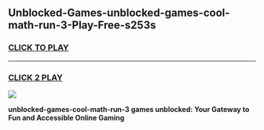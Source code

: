 
## Unblocked-Games-unblocked-games-cool-math-run-3-Play-Free-s253s
<h3>
<a href="https://premium76.site?title=unblocked-games-cool-math-run-3&ref=18A1">CLICK TO PLAY</a></h3>
<hr>

<h3>
<a href="https://premium76.site?title=unblocked-games-cool-math-run-3&ref=18A1">CLICK 2 PLAY</a>
  
</h3>

<a href="https://premium76.site?title=unblocked-games-cool-math-run-3&ref=18A1"><img src="https://clearcache.store/games.png"></a>


**unblocked-games-cool-math-run-3 games unblocked: Your Gateway to Fun and Accessible Online Gaming**
